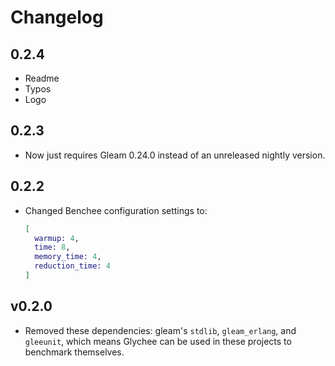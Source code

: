 # Changelog

## 0.2.4

- Readme
- Typos
- Logo

## 0.2.3

- Now just requires Gleam 0.24.0 instead of an unreleased nightly version.

## 0.2.2

- Changed Benchee configuration settings to:

  ```elixir
  [
    warmup: 4,
    time: 8,
    memory_time: 4,
    reduction_time: 4
  ]
  ```

## v0.2.0

- Removed these dependencies: gleam's `stdlib`, `gleam_erlang`, and `gleeunit`,
  which means Glychee can be used in these projects to benchmark themselves.
